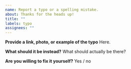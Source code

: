 ```yaml
---
name: Report a typo or a spelling mistake.
about: Thanks for the heads up!
title: ""
labels: typo
assignees: ""
---
```


**Provide a link, photo, or example of the typo**
Here.

**What should it be instead?**
What should actually be there?

**Are you willing to fix it yourself?**
Yes / no
